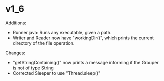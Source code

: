 ﻿# v1_6

Additions:
- Runner.java: Runs any executable, given a path.
- Writer and Reader now have "workingDir()", which prints the current directory of the file operation.

Changes:
- "getStringContaining()" now prints a message informing if the Grouper is not of type String
- Corrected Sleeper to use "Thread.sleep()"